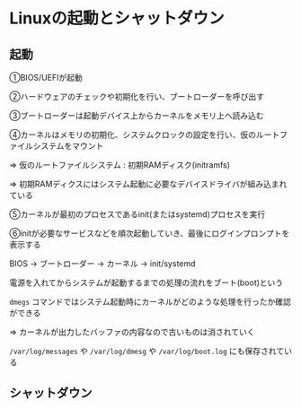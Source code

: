 # Linuxの起動とシャットダウン

## 起動

①BIOS/UEFIが起動

②ハードウェアのチェックや初期化を行い、ブートローダーを呼び出す

③ブートローダーは起動デバイス上からカーネルをメモリ上へ読み込む

④カーネルはメモリの初期化、システムクロックの設定を行い、仮のルートファイルシステムをマウント

=> 仮のルートファイルシステム : 初期RAMディスク(initramfs)

=> 初期RAMディクスにはシステム起動に必要なデバイスドライバが組み込まれている

⑤カーネルが最初のプロセスであるinit(またはsystemd)プロセスを実行

⑥initが必要なサービスなどを順次起動していき、最後にログインプロンプトを表示する

BIOS → ブートローダー → カーネル → init/systemd

電源を入れてからシステムが起動するまでの処理の流れをブート(boot)という

`dmegs` コマンドではシステム起動時にカーネルがどのような処理を行ったか確認ができる

=> カーネルが出力したバッファの内容なので古いものは消されていく

`/var/log/messages` や `/var/log/dmesg` や `/var/log/boot.log` にも保存されている

## シャットダウン


